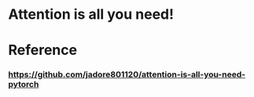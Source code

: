 # Attention is all you need!

# Reference

### https://github.com/jadore801120/attention-is-all-you-need-pytorch
